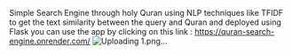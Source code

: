 Simple Search Engine through holy Quran using NLP techniques like TFIDF to get the text similarity between the query and Quran and deployed using Flask 
you can use the app by clicking on this link : https://quran-search-engine.onrender.com/
![Uploading 1.png…]()
